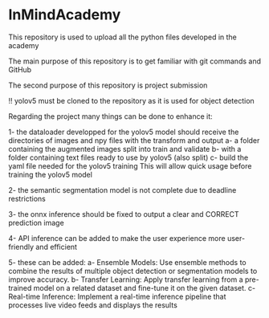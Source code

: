 # InMindAcademy
This repository is used to upload all the python files developed in the academy

The main purpose of this repository is to get familiar with git commands and GitHub

The second purpose of this repository is project submission

!! yolov5 must be cloned to the repository as it is used for object detection


Regarding the project many things can be done to enhance it:

1- the dataloader developped for the yolov5 model should receive the directories of images and npy files with the transform and output 
    a- a folder containing the augmented images split into train and validate
    b- with a folder containing text files ready to use by yolov5 (also split)
    c- build the yaml file needed for the yolov5 training
This will allow quick usage before training the yolov5 model

2- the semantic segmentation model is not complete due to deadline restrictions

3- the onnx inference should be fixed to output a clear and CORRECT prediction image

4- API inference can be added to make the user experience more user-friendly and efficient

5- these can be added: 
    a- Ensemble Models: Use ensemble methods to combine the results of multiple 
        object detection or segmentation models to improve accuracy.
    b- Transfer Learning: Apply transfer learning from a pre-trained model on a related 
        dataset and fine-tune it on the given dataset.
    c- Real-time Inference: Implement a real-time inference pipeline that processes 
        live video feeds and displays the results